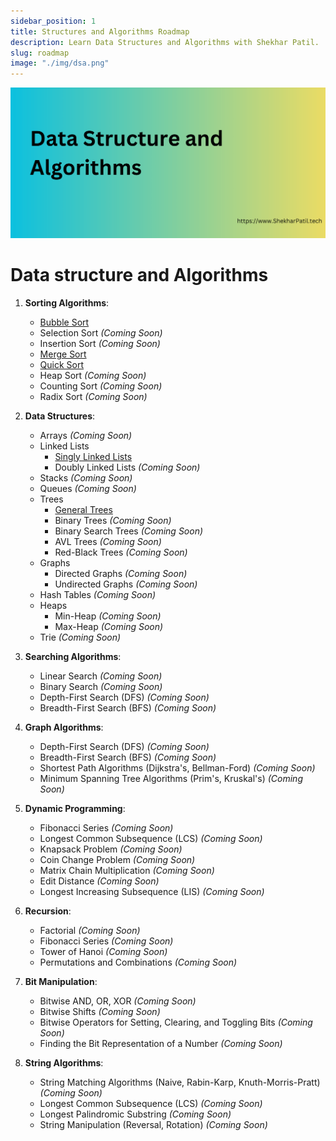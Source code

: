 ```yaml
---
sidebar_position: 1
title: Structures and Algorithms Roadmap
description: Learn Data Structures and Algorithms with Shekhar Patil. 
slug: roadmap
image: "./img/dsa.png"
---
```


![Data structures and Algorithms](img/dsa.png)

# Data structure and Algorithms

1. **Sorting Algorithms**:
   - [Bubble Sort](sorting-algorithms/bubble-sort)
   - Selection Sort *(Coming Soon)*
   - Insertion Sort *(Coming Soon)*
   - [Merge Sort](sorting-algorithms/merge-sort)
   - [Quick Sort](sorting-algorithms/quick-sort)
   - Heap Sort *(Coming Soon)*
   - Counting Sort *(Coming Soon)*
   - Radix Sort *(Coming Soon)*

2. **Data Structures**:
   - Arrays *(Coming Soon)*
   - Linked Lists 
      - [Singly Linked Lists](data-structures/linked-list/singly-linked-list)
      - Doubly Linked Lists *(Coming Soon)*
   - Stacks *(Coming Soon)*
   - Queues *(Coming Soon)*
   - Trees 
      - [General Trees](data-structures/tree/general-tree)
      - Binary Trees *(Coming Soon)*
      - Binary Search Trees *(Coming Soon)*
      - AVL Trees *(Coming Soon)*
      - Red-Black Trees *(Coming Soon)*
   - Graphs 
      - Directed Graphs *(Coming Soon)*
      - Undirected Graphs *(Coming Soon)*
   - Hash Tables *(Coming Soon)*
   - Heaps 
      - Min-Heap *(Coming Soon)*
      - Max-Heap *(Coming Soon)*
   - Trie *(Coming Soon)*

3. **Searching Algorithms**:
   - Linear Search *(Coming Soon)*
   - Binary Search *(Coming Soon)*
   - Depth-First Search (DFS) *(Coming Soon)*
   - Breadth-First Search (BFS) *(Coming Soon)*

4. **Graph Algorithms**:
   - Depth-First Search (DFS) *(Coming Soon)*
   - Breadth-First Search (BFS) *(Coming Soon)*
   - Shortest Path Algorithms (Dijkstra's, Bellman-Ford) *(Coming Soon)*
   - Minimum Spanning Tree Algorithms (Prim's, Kruskal's) *(Coming Soon)*

5. **Dynamic Programming**:
   - Fibonacci Series *(Coming Soon)*
   - Longest Common Subsequence (LCS) *(Coming Soon)*
   - Knapsack Problem *(Coming Soon)*
   - Coin Change Problem *(Coming Soon)*
   - Matrix Chain Multiplication *(Coming Soon)*
   - Edit Distance *(Coming Soon)*
   - Longest Increasing Subsequence (LIS) *(Coming Soon)*

6. **Recursion**:
   - Factorial *(Coming Soon)*
   - Fibonacci Series *(Coming Soon)*
   - Tower of Hanoi *(Coming Soon)*
   - Permutations and Combinations *(Coming Soon)*

7. **Bit Manipulation**:
   - Bitwise AND, OR, XOR *(Coming Soon)*
   - Bitwise Shifts *(Coming Soon)*
   - Bitwise Operators for Setting, Clearing, and Toggling Bits *(Coming Soon)*
   - Finding the Bit Representation of a Number *(Coming Soon)*

8. **String Algorithms**:
   - String Matching Algorithms (Naive, Rabin-Karp, Knuth-Morris-Pratt) *(Coming Soon)*
   - Longest Common Subsequence (LCS) *(Coming Soon)*
   - Longest Palindromic Substring *(Coming Soon)*
   - String Manipulation (Reversal, Rotation) *(Coming Soon)*
